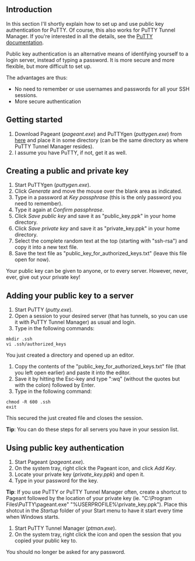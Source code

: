 ## Introduction ##

In this section I'll shortly explain how to set up and use public key authentication for PuTTY. Of course, this also works for PuTTY Tunnel Manager. If you're interested in all the details, see the [PuTTY documentation](http://the.earth.li/~sgtatham/putty/0.60/htmldoc/Chapter8.html).

Public key authentication is an alternative means of identifying yourself to a login server, instead of typing a password. It is more secure and more flexible, but more difficult to set up.

The advantages are thus:
  * No need to remember or use usernames and passwords for all your SSH sessions.
  * More secure authentication

## Getting started ##

  1. Download Pageant (_pageant.exe_) and PuTTYgen (_puttygen.exe_) from [here](http://www.chiark.greenend.org.uk/~sgtatham/putty/download.html) and place it in some directory (can be the same directory as where PuTTY Tunnel Manager resides).
  1. I assume you have PuTTY, if not, get it as well.

## Creating a public and private key ##

  1. Start PuTTYgen (_puttygen.exe_).
  1. Click _Generate_ and move the mouse over the blank area as indicated.
  1. Type in a password at _Key passphrase_ (this is the only password you need to remember).
  1. Type it again at _Confirm passphrase_.
  1. Click _Save public key_ and save it as "public\_key.ppk" in your home directory.
  1. Click _Save private key_ and save it as "private\_key.ppk" in your home directory.
  1. Select the complete random text at the top (starting with "ssh-rsa") and copy it into a new text file.
  1. Save the text file as "public\_key\_for\_authorized\_keys.txt" (leave this file open for now).

Your public key can be given to anyone, or to every server. However, never, ever, give out your private key!

## Adding your public key to a server ##

  1. Start PuTTY (_putty.exe_).
  1. Open a session to your desired server (that has tunnels, so you can use it with PuTTY Tunnel Manager) as usual and login.
  1. Type in the following commands:
```
mkdir .ssh
vi .ssh/authorized_keys
```
You just created a directory and opened up an editor.

  1. Copy the contents of the "public\_key\_for\_authorized\_keys.txt" file (that you left open earlier) and paste it into the editor.
  1. Save it by hitting the Esc-key and type ":wq" (without the quotes but with the colon) followed by Enter.
  1. Type in the following command:
```
chmod -R 600 .ssh
exit
```
This secured the just created file and closes the session.

**Tip**: You can do these steps for all servers you have in your session list.

## Using public key authentication ##

  1. Start Pageant (_pageant.exe_).
  1. On the system tray, right click the Pageant icon, and click _Add Key_.
  1. Locate your private key (_private\_key.ppk_) and open it.
  1. Type in your password for the key.

**Tip**: If you use PuTTY or PuTTY Tunnel Manager often, create a shortcut to Pageant followed by the location of your private key (ie. "C:\Program Files\PuTTY\pageant.exe" "%USERPROFILE%\private\_key.ppk"). Place this shotcut in the _Startup_ folder of your Start menu to have it start every time when Windows starts.

  1. Start PuTTY Tunnel Manager (_ptman.exe_).
  1. On the system tray, right click the icon and open the session that you copied your public key to.

You should no longer be asked for any password.